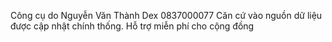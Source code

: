 Công cụ do Nguyễn Văn Thành Dex 0837000077
Căn cứ vào nguồn dữ liệu được cập nhật chính thống.
Hỗ trợ miễn phí cho cộng đồng
